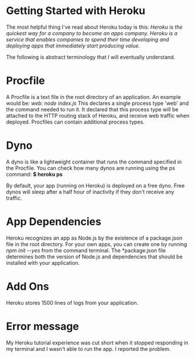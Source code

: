 # Getting Started with Heroku

The most helpful thing I've read about Heroku today is this: *Heroku is the quickest way for a company to become an apps company. Heroku is a service that enables companies to spend their time developing and deploying apps that immediately start producing value.*

The following is abstract terminology that I will eventually understand.

# Procfile
A Procfile is a text file in the root directory of an application. An example would be: *web: node index.js* This declares a single process type 'web' and the command needed to run it. It declared that this process type will be attached to the HTTP routing stack of Heroku, and receive web traffic when deployed. Procfiles can contain additional process types.

# Dyno
A dyno is like a lightweight container that runs the command specified in the Procfile. You can check how many dynos are running using the ps command: **$ heroku ps**

By default, your app (running on Heroku) is deployed on a free dyno. Free dynos will sleep after a half hour of inactivity if they don't receive any traffic.

# App Dependencies
Heroku recognizes an app as Node.js by the existence of a package.json file in the root directory. For your own apps, you can create one by running *npm init --yes* from the command terminal. The *package.json file determines both the version of Node.js and dependencies that should be installed with your application.

# Add Ons
Heroku stores 1500 lines of logs from your application.

# Error message
My Heroku tutorial experience was cut short when it stopped responding in my terminal and I wasn't able to run the app. I reported the problem. 
